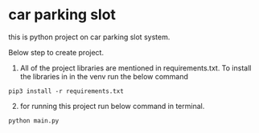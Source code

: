 # car parking slot

this is python project on car parking slot system.

Below step to create project.

1. All of the project libraries are mentioned in requirements.txt. To install the libraries in in the venv run the below command

`pip3 install -r requirements.txt`

2. for running this project run below command in terminal.

`python main.py`
